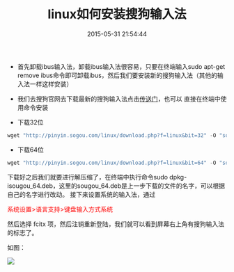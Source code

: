 ﻿---
title: ' linux如何安装搜狗输入法'
date: 2015-05-31 21:54:44
tags: linux
categories: linux 
photos:
- http://img.blog.csdn.net/20151217121616209?watermark/2/text/aHR0cDovL2Jsb2cuY3Nkbi5uZXQv/font/5a6L5L2T/fontsize/400/fill/I0JBQkFCMA==/dissolve/70/gravity/Center
---

- 首先卸载ibus输入法，卸载ibus输入法很容易，只要在终端输入sudo apt-get remove ibus命令即可卸载ibus，然后我们要安装新的搜狗输入法（其他的输入法一样这样安装）

- 我们去搜狗官网去下载最新的搜狗输入法点击[传送门](http://pinyin.sogou.com/linux/?r=pinyin)，也可以
直接在终端中使用命令安装
- 下载32位

```cpp
wget "http://pinyin.sogou.com/linux/download.php?f=linux&bit=32" -O "sougou_32.deb"
```

- 下载64位

```cpp
wget "http://pinyin.sogou.com/linux/download.php?f=linux&bit=64" -O "sougou_64.deb"  
```

下载好之后我们就要进行解压缩了，在终端中执行命令sudo dpkg-isougou_64.deb，这里的sougou_64.deb是上一步下载的文件的名字，可以根据自己的名字进行改动。
接下来设置系统的输入法，通过



<font color='red'>系统设置>语言支持>键盘输入方式系统</font>


然后选择 fcitx 项，然后注销重新登陆，我们就可以看到屏幕右上角有搜狗输入法的标志了。

如图：

![](http://img.blog.csdn.net/20151217121616209?watermark/2/text/aHR0cDovL2Jsb2cuY3Nkbi5uZXQv/font/5a6L5L2T/fontsize/400/fill/I0JBQkFCMA==/dissolve/70/gravity/Center)

<!-- more -->